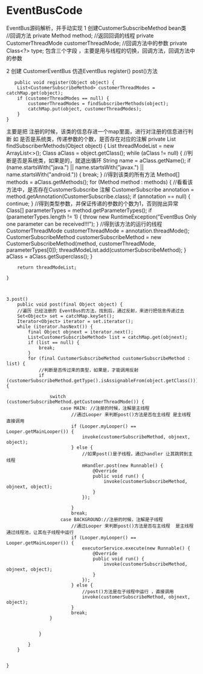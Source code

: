 # EventBusCode
EventBus源码解析，并手动实现
1 创建CustomerSubscribeMethod bean类  
    //回调方法
    private Method method;
    //返回回调的线程
    private CustomerThreadMode customerThreadMode;
    //回调方法中的参数
    private Class<?> type;
    包含三个字段 ，主要是用与线程的切换，回调方法，回调方法中的参数
    
   2 创建 CustomerEventBus 仿造EventBus register() post()方法
   
       public void register(Object object) {
        List<CustomerSubscribeMethod> customerThreadModes = catchMap.get(object);
        if (customerThreadModes == null) {
            customerThreadModes = findSubscriberMethods(object);
            catchMap.put(object, customerThreadModes);
        }
    }
主要是把 注册的时候，该类的信息存进一个map里面，进行对注册的信息进行判断 如 是否是系统类，传递参数的个数，是否存在对应的注解
  private List<CustomerSubscribeMethod> findSubscriberMethods(Object object) {
        List<CustomerSubscribeMethod> threadModeList = new ArrayList<>();
        Class<?> aClass = object.getClass();
        while (aClass != null) {
            //判断是否是系统类，如果是的，就退出循环
            String name = aClass.getName();
            if (name.startsWith("java.") || name.startsWith("javax.") || name.startsWith("android.")) {
                break;
            }
            //得到该类的所有方法
            Method[] methods = aClass.getMethods();
            for (Method method : methods) {
                //看看该方法中，是否存在CustomerSubscribe 注解
                CustomerSubscribe annotation = method.getAnnotation(CustomerSubscribe.class);
                if (annotation == null) {
                    continue;
                }
                //得到类型参数，并保证传递的参数的个数为1，否则抛出异常
                Class<?>[] parameterTypes = method.getParameterTypes();
                if (parameterTypes.length != 1) {
                    throw new RuntimeException("EventBus Only one parameter can be received!!!");
                }
                //得到该方法的运行的线程
                CustomerThreadMode customerThreadMode = annotation.threadMode();
                CustomerSubscribeMethod customerSubscribeMethod = new CustomerSubscribeMethod(method, customerThreadMode, parameterTypes[0]);
                threadModeList.add(customerSubscribeMethod);
            }
            aClass = aClass.getSuperclass();
        }

        return threadModeList;

    }
    
    
    
    3.post()
        public void post(final Object object) {
        //遍历 已经注册的 EventBus的方法，找到后，通过反射，来进行把信息传递过去
        Set<Object> set = catchMap.keySet();
        Iterator<Object> iterator = set.iterator();
        while (iterator.hasNext()) {
            final Object objnext = iterator.next();
            List<CustomerSubscribeMethod> list = catchMap.get(objnext);
            if (list == null) {
                break;
            }
            for (final CustomerSubscribeMethod customerSubscribeMethod : list) {
                //判断是否传过来的类型，如果是，才能调用反射
                if (customerSubscribeMethod.getType().isAssignableFrom(object.getClass())) {

                    switch (customerSubscribeMethod.getCustomerThreadMode()) {
                        case MAIN: //注册的时候，注解是主线程
                            //通过Looper 来判断post()方法是否在主线程 是主线程 直接调用
                            if (Looper.myLooper() == Looper.getMainLooper()) {
                                invoke(customerSubscribeMethod, objnext, object);
                            } else {
                                //如果post()是子线程，通过handler 让其跳转到主线程
                                mHandler.post(new Runnable() {
                                    @Override
                                    public void run() {
                                        invoke(customerSubscribeMethod, objnext, object);
                                    }
                                });

                            }
                            break;
                        case BACKGROUND://注册的时候，注解是子线程
                            //通过Looper 来判断post()方法是否在主线程  是主线程   通过线程池，让其在子线程中运行
                            if (Looper.myLooper() == Looper.getMainLooper()) {
                                executorService.execute(new Runnable() {
                                    @Override
                                    public void run() {
                                        invoke(customerSubscribeMethod, objnext, object);
                                    }
                                });
                            } else {
                                //post()方法是在子线程中运行 ，直接调用
                                invoke(customerSubscribeMethod, objnext, object);
                            }
                            break;
                    }


                }

            }
        }


    }
